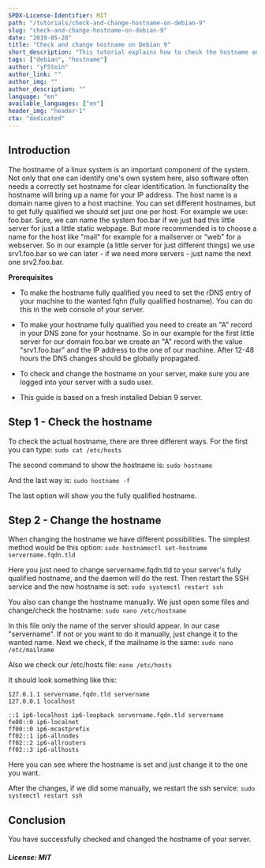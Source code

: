 ```yaml
---
SPDX-License-Identifier: MIT
path: "/tutorials/check-and-change-hostname-on-debian-9"
slug: "check-and-change-hostname-on-debian-9"
date: "2019-05-28"
title: "Check and change hostname on Debian 9"
short_description: "This tutorial explains how to check the hostname and change it on Debian 9"
tags: ["debian", "hostname"]
author: "yFStein"
author_link: ""
author_img: ""
author_description: ""
language: "en"
available_languages: ["en"]
header_img: "header-1"
cta: "dedicated"
---
```


## Introduction

The hostname of a linux system is an important component of the system. Not only that one can identify one's own system here, also software often needs a correctly set hostname for clear identification. In functionality the hostname will bring up a name for your IP address. The host name is a domain name given to a host machine. You can set different hostnames, but to get fully qualified we should set just one per host. For example we use: foo.bar. Sure, we can name the system foo.bar if we just had this little server for just a little static webpage. But more recommended is to choose a name for the host like "mail" for example for a mailserver or "web" for a webserver. So in our example (a little server for just different things) we use srv1.foo.bar so we can later - if we need more servers - just name the next one srv2.foo.bar.

**Prerequisites**

- To make the hostname fully qualified you need to set the rDNS entry of your machine to the wanted fqhn (fully qualified hostname). You can do this in the web console of your server.

- To make your hostname fully qualified you need to create an "A" record in your DNS zone for your hostname. So in our example for the first little server for our domain foo.bar we create an "A" record with the value "srv1.foo.bar" and the IP address to the one of our machine. After 12-48 hours the DNS changes should be globally propagated.

- To check and change the hostname on your server, make sure you are logged into your server with a sudo user.

- This guide is based on a fresh installed Debian 9 server.

## Step 1 - Check the hostname

To check the actual hostname, there are three different ways. For the first you can type:
`sudo cat /etc/hosts`

The second command to show the hostname is:
`sudo hostname`

And the last way is:
`sudo hostname -f`

The last option will show you the fully qualified hostname.

## Step 2 - Change the hostname

When changing the hostname we have different possibilities. The simplest method would be this option:
`sudo hostnamectl set-hostname servername.fqdn.tld`

Here you just need to change servername.fqdn.tld to your server's fully qualified hostname, and the daemon will do the rest. Then restart the SSH service and the new hostname is set:
`sudo systemctl restart ssh`

You also can change the hostname manually. We just open some files and change/check the hostname:
`sudo nano /etc/hostname`

In this file only the name of the server should appear. In our case "servername". If not or you want to do it manually, just change it to the wanted name. Next we check, if the mailname is the same:
`sudo nano /etc/mailname`

Also we check our /etc/hosts file:
`nano /etc/hosts`

It should look something like this:

    127.0.1.1 servername.fqdn.tld servername
    127.0.0.1 localhost

    ::1 ip6-localhost ip6-loopback servername.fqdn.tld servername
    fe00::0 ip6-localnet
    ff00::0 ip6-mcastprefix
    ff02::1 ip6-allnodes
    ff02::2 ip6-allrouters
    ff02::3 ip6-allhosts

Here you can see where the hostname is set and just change it to the one you want.

After the changes, if we did some manually, we restart the ssh service:
`sudo systemctl restart ssh`

## Conclusion

You have successfully checked and changed the hostname of your server.

##### License: MIT

<!---

Contributors's Certificate of Origin

By making a contribution to this project, I certify that:

(a) The contribution was created in whole or in part by me and I have
    the right to submit it under the license indicated in the file; or

(b) The contribution is based upon previous work that, to the best of my
    knowledge, is covered under an appropriate license and I have the
    right under that license to submit that work with modifications,
    whether created in whole or in part by me, under the same license
    (unless I am permitted to submit under a different license), as
    indicated in the file; or

(c) The contribution was provided directly to me by some other person
    who certified (a), (b) or (c) and I have not modified it.

(d) I understand and agree that this project and the contribution are
    public and that a record of the contribution (including all personal
    information I submit with it, including my sign-off) is maintained
    indefinitely and may be redistributed consistent with this project
    or the license(s) involved.

Signed-off-by: [yFStein info@meikelbloch.de]

-->
